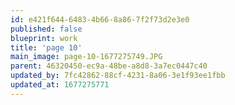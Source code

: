```yaml
---
id: e421f644-6483-4b66-8a86-7f2f73d2e3e0
published: false
blueprint: work
title: 'page 10'
main_image: page-10-1677275749.JPG
parent: 46320450-ec9a-48be-a8d8-3a7ec0447c40
updated_by: 7fc42862-88cf-4231-8a06-3e1f93ee1fbb
updated_at: 1677275771
---
```

